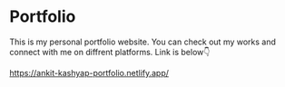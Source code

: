 # Portfolio

This is my personal portfolio website. You can check out my works and connect with me on diffrent platforms. Link is below👇

https://ankit-kashyap-portfolio.netlify.app/
